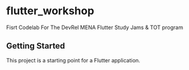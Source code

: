 # flutter_workshop

Fisrt Codelab For The DevRel MENA Flutter Study Jams & TOT program

## Getting Started

This project is a starting point for a Flutter application.
